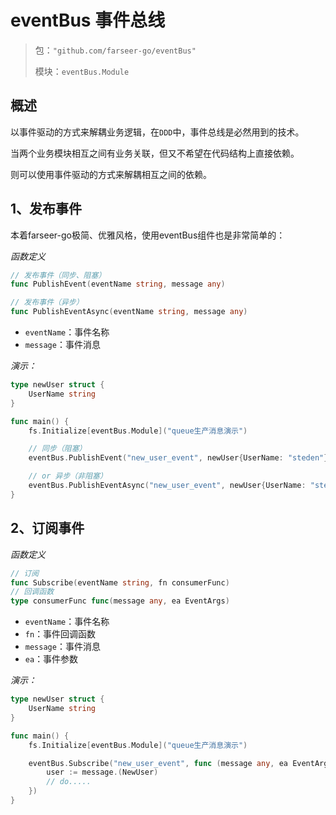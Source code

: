# eventBus 事件总线
> 包：`"github.com/farseer-go/eventBus"`
>
> 模块：`eventBus.Module`

## 概述
以事件驱动的方式来解耦业务逻辑，在`DDD`中，事件总线是必然用到的技术。

当两个业务模块相互之间有业务关联，但又不希望在代码结构上直接依赖。

则可以使用事件驱动的方式来解耦相互之间的依赖。

## 1、发布事件
本着farseer-go极简、优雅风格，使用eventBus组件也是非常简单的：

_函数定义_
```go
// 发布事件（同步、阻塞）
func PublishEvent(eventName string, message any)

// 发布事件（异步）
func PublishEventAsync(eventName string, message any)
```
- `eventName`：事件名称
- `message`：事件消息

_演示：_
```go
type newUser struct {
    UserName string
}

func main() {
    fs.Initialize[eventBus.Module]("queue生产消息演示")

    // 同步（阻塞）
    eventBus.PublishEvent("new_user_event", newUser{UserName: "steden"})

    // or 异步（非阻塞）
    eventBus.PublishEventAsync("new_user_event", newUser{UserName: "steden"})
}
```

## 2、订阅事件
_函数定义_
```go
// 订阅
func Subscribe(eventName string, fn consumerFunc)
// 回调函数
type consumerFunc func(message any, ea EventArgs)
```
- `eventName`：事件名称
- `fn`：事件回调函数
- `message`：事件消息
- `ea`：事件参数

_演示：_
```go
type newUser struct {
    UserName string
}

func main() {
    fs.Initialize[eventBus.Module]("queue生产消息演示")

    eventBus.Subscribe("new_user_event", func (message any, ea EventArgs) {
        user := message.(NewUser)
        // do.....
    })
}
```